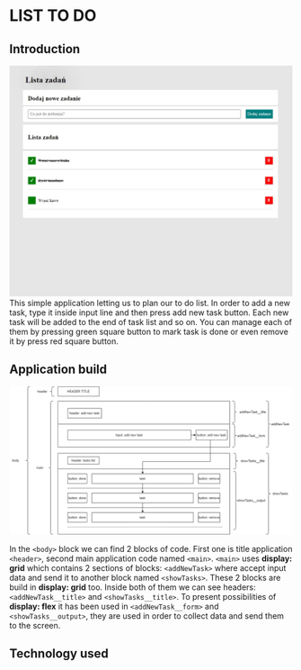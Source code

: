 # LIST TO DO

## Introduction

![titleImage](images/titleImage.jpg)
This simple application letting us to plan our to do list. In order to add a new task, type it inside input line and then press add new task button. Each new task will be added to the end of task list and so on. You can manage each of them by pressing green square button to mark task is done or even remove it by press red square button.

## Application build

![diagram](images/Diagram.png)

In the `<body>` block we can find 2 blocks of code. First one is title application `<header>`, second main application code named `<main>`. `<main>` uses **display: grid** which contains 2 sections of blocks: `<addNewTask>` where accept input data and send it to another block named `<showTasks>`. These 2 blocks are build in **display: grid** too. Inside both of them we can see headers: `<addNewTask__title>` and `<showTasks__title>`. To present possibilities of **display: flex** it has been used in `<addNewTask__form>` and `<showTasks__output>`, they are used in order to collect data and send them to the screen.

## Technology used